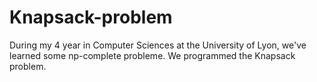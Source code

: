 # Knapsack-problem
During my 4 year in Computer Sciences at the University of Lyon, we've learned some np-complete probleme. We programmed the Knapsack problem.

